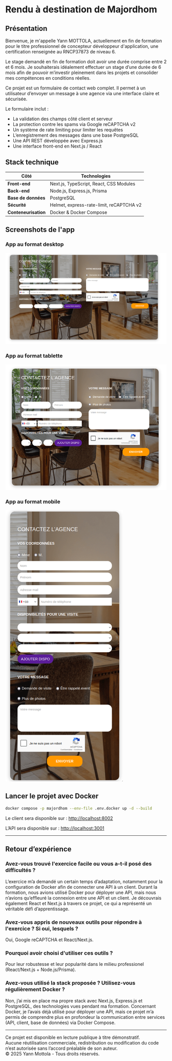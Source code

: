 # Rendu à destination de Majordhom

## Présentation

Bienvenue, je m'appelle Yann MOTTOLA, actuellement en fin de formation pour le titre professionnel de concepteur développeur d'application, une certification renseignée au RNCP37873 de niveau 6.

Le stage demandé en fin de formation doit avoir une durée comprise entre 2 et 6 mois.
Je souhaiterais idéalement effectuer un stage d’une durée de 6 mois afin de pouvoir m’investir pleinement dans les projets et consolider mes compétences en conditions réelles.

Ce projet est un formulaire de contact web complet.
Il permet à un utilisateur d’envoyer un message à une agence via une interface claire et sécurisée.

Le formulaire inclut :

* La validation des champs côté client et serveur
* La protection contre les spams via Google reCAPTCHA v2
* Un système de rate limiting pour limiter les requêtes
* L’enregistrement des messages dans une base PostgreSQL
* Une API REST développée avec Express.js
* Une interface front-end en Next.js / React

## Stack technique

| Côté                 | Technologies                             |
| -------------------- | ---------------------------------------- |
| **Front-end**        | Next.js, TypeScript, React, CSS Modules  |
| **Back-end**         | Node.js, Express.js, Prisma              |
| **Base de données**  | PostgreSQL                               |
| **Sécurité**         | Helmet, express-rate-limit, reCAPTCHA v2 |
| **Conteneurisation** | Docker & Docker Compose                  |

## Screenshots de l'app

### App au format desktop

![App au format Desktop](doc/screenshot/desktop.png)

### App au format tablette

![App au format Tablette](doc/screenshot/tablet.png)

### App au format mobile

![App au format Mobile](doc/screenshot/mobile.png)

## Lancer le projet avec Docker

```bash
docker compose -p majordhom --env-file .env.docker up -d --build
```

Le client sera disponible sur :
[http://localhost:8002](http://localhost:8002)

L’API sera disponible sur :
[http://localhost:3001](http://localhost:3001)

---

## Retour d’expérience

### Avez-vous trouvé l'exercice facile ou vous a-t-il posé des difficultés ?

L’exercice m’a demandé un certain temps d’adaptation, notamment pour la configuration de Docker afin de connecter une API à un client.
Durant la formation, nous avions utilisé Docker pour déployer une API, mais nous n’avions qu’effleuré la connexion entre une API et un client.
Je découvrais également React et Next.js à travers ce projet, ce qui a représenté un véritable défi d’apprentissage.

### Avez-vous appris de nouveaux outils pour répondre à l'exercice ? Si oui, lesquels ?

Oui, Google reCAPTCHA et React/Next.js.

### Pourquoi avoir choisi d'utiliser ces outils ?

Pour leur robustesse et leur popularité dans le milieu professionel (React/Next.js + Node.js/Prisma).

### Avez-vous utilisé la stack proposée ? Utilisez-vous régulièrement Docker ?

Non, j’ai mis en place ma propre stack avec Next.js, Express.js et PostgreSQL, des technologies vues pendant ma formation.
Concernant Docker, je l’avais déjà utilisé pour déployer une API, mais ce projet m’a permis de comprendre plus en profondeur la communication entre services (API, client, base de données) via Docker Compose.

---

Ce projet est disponible en lecture publique à titre démonstratif.  
Aucune réutilisation commerciale, redistribution ou modification du code n’est autorisée sans l’accord préalable de son auteur.  
© 2025 Yann Mottola - Tous droits réservés.
